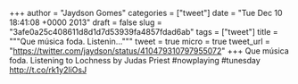 
+++
author = "Jaydson Gomes"
categories = ["tweet"]
date = "Tue Dec 10 18:41:08 +0000 2013"
draft = false
slug = "3afe0a25c408611d8d1d7d53939fa4857fdad6ab"
tags = ["tweet"]
title = """Que música foda. Listenin..."""
tweet = true
micro = true
tweet_url = "https://twitter.com/jaydson/status/410479310797955072"
+++
Que música foda. Listening to Lochness by Judas Priest #nowplaying #tunesday http://t.co/rk1y2liOsJ
